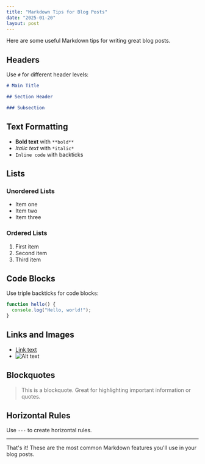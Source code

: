 ```yaml
---
title: "Markdown Tips for Blog Posts"
date: "2025-01-20"
layout: post
---
```


Here are some useful Markdown tips for writing great blog posts.

## Headers

Use `#` for different header levels:

```markdown
# Main Title

## Section Header

### Subsection
```

## Text Formatting

- **Bold text** with `**bold**`
- _Italic text_ with `*italic*`
- `Inline code` with backticks

## Lists

### Unordered Lists

- Item one
- Item two
- Item three

### Ordered Lists

1. First item
2. Second item
3. Third item

## Code Blocks

Use triple backticks for code blocks:

```javascript
function hello() {
  console.log("Hello, world!");
}
```

## Links and Images

- [Link text](https://example.com)
- ![Alt text](image-url.jpg)

## Blockquotes

> This is a blockquote. Great for highlighting important information or quotes.

## Horizontal Rules

Use `---` to create horizontal rules.

---

That's it! These are the most common Markdown features you'll use in your blog posts.
